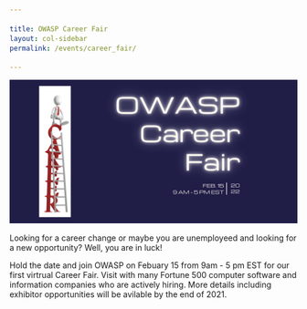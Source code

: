 ```yaml
---

title: OWASP Career Fair
layout: col-sidebar
permalink: /events/career_fair/

---
```


![CareerFairLogo](/assets/files/events/2022_Career_Fair_Banner_Landscape.png)

Looking for a career change or maybe you are unemployeed and looking for a new opportunity? Well, you are in luck! 

Hold the date and join OWASP on Febuary 15 from 9am - 5 pm EST for our first virtrual Career Fair. Visit with many Fortune 500 computer software and information companies who are actively hiring. More details including exhibitor opportunities will be avilable by the end of 2021. 
